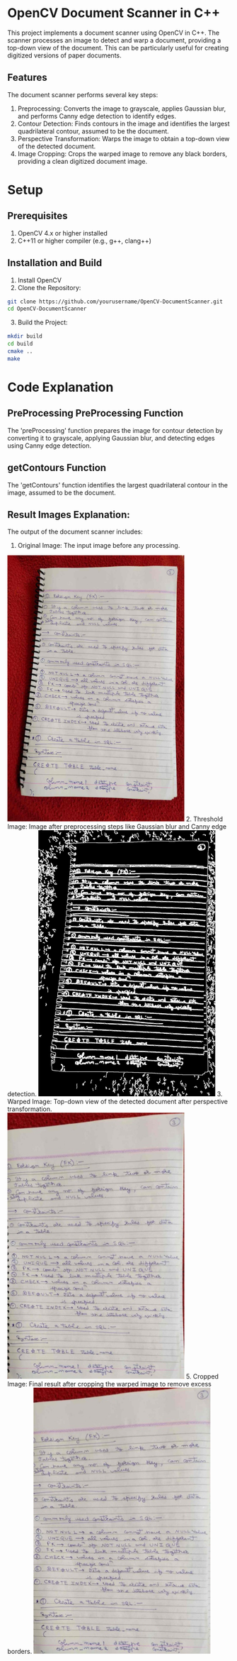 # OpenCV Document Scanner in C++

This project implements a document scanner using OpenCV in C++. The scanner processes an image to detect and warp a document, providing a top-down view of the document. This can be particularly useful for creating digitized versions of paper documents.


## Features

The document scanner performs several key steps:

1. Preprocessing: Converts the image to grayscale, applies Gaussian blur, and performs Canny edge detection to identify edges.
2. Contour Detection: Finds contours in the image and identifies the largest quadrilateral contour, assumed to be the document.
3. Perspective Transformation: Warps the image to obtain a top-down view of the detected document.
4. Image Cropping: Crops the warped image to remove any black borders, providing a clean digitized document image.

# Setup
## Prerequisites

1. OpenCV 4.x or higher installed
2. C++11 or higher compiler (e.g., g++, clang++)
## Installation and Build
1. Install OpenCV
2. Clone the Repository: 

``` sh 
git clone https://github.com/yourusername/OpenCV-DocumentScanner.git
cd OpenCV-DocumentScanner
```
3. Build the Project: 
``` sh 
mkdir build
cd build
cmake ..
make
```

# Code Explanation
## PreProcessing PreProcessing Function
The 'preProcessing' function prepares the image for contour detection by converting it to grayscale, applying Gaussian blur, and detecting edges using Canny edge detection.

## getContours Function
The 'getContours' function identifies the largest quadrilateral contour in the image, assumed to be the document.

## Result Images Explanation:
The output of the document scanner includes:

1. Original Image: The input image before any processing.
<img src="Original_Image.jpg" alt="Alt Text" width="400" height="600">
2. Threshold Image: Image after preprocessing steps like Gaussian blur and Canny edge detection.
<img src="Threshold_Image.jpg" alt="Alt Text" width="400" height="600">
3. Warped Image: Top-down view of the detected document after perspective transformation.
<img src="Warped_Image.jpg" alt="Alt Text" width="400" height="600">
5. Cropped Image: Final result after cropping the warped image to remove excess borders.
<img src="Cropped_Image.jpg" alt="Alt Text" width="400" height="600">

